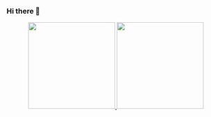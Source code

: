 ### Hi there 👋

<!--
**mustafaboleken/mustafaboleken** is a ✨ _special_ ✨ repository because its `README.md` (this file) appears on your GitHub profile.

Here are some ideas to get you started:

- 🔭 I’m currently working on ...
- 🌱 I’m currently learning ...
- 👯 I’m looking to collaborate on ... 
- 🤔 I’m looking for help with ...
- 💬 Ask me about ...
- 📫 How to reach me: ...
- 😄 Pronouns: ...
- ⚡ Fun fact: ...
-->

<p align="center">
    <a href="https://www.linkedin.com/in/mustafa-boleken/" target="_blank">
        <img height="200em" src="https://github-readme-stats.vercel.app/api?username=mustafaboleken&count_private=true&show_icons=true&theme=vue"/>
        <img height="200em" src="https://github-readme-stats.vercel.app/api/top-langs/?username=mustafaboleken&theme=vue&hide=tex,css"/>
    </a>
</p>
